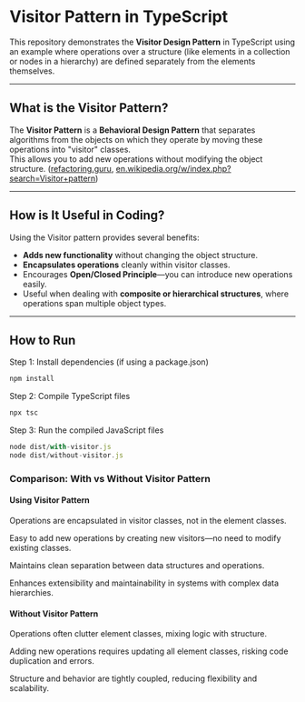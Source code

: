 #  Visitor Pattern in TypeScript

This repository demonstrates the **Visitor Design Pattern** in TypeScript using an example where operations over a structure (like elements in a collection or nodes in a hierarchy) are defined separately from the elements themselves.

---

## What is the Visitor Pattern?

The **Visitor Pattern** is a **Behavioral Design Pattern** that separates algorithms from the objects on which they operate by moving these operations into "visitor" classes.  
This allows you to add new operations without modifying the object structure. ([refactoring.guru](https://refactoring.guru/design-patterns/visitor), [en.wikipedia.org/w/index.php?search=Visitor+pattern](https://en.wikipedia.org/wiki/Visitor_pattern))

---

## How is It Useful in Coding?

Using the Visitor pattern provides several benefits:

-  **Adds new functionality** without changing the object structure.  
-  **Encapsulates operations** cleanly within visitor classes.  
-  Encourages **Open/Closed Principle**—you can introduce new operations easily.  
-  Useful when dealing with **composite or hierarchical structures**, where operations span multiple object types.

---

## How to Run

 Step 1: Install dependencies (if using a package.json)
```typescript
npm install
```
 Step 2: Compile TypeScript files
```typescript
npx tsc
```
 Step 3: Run the compiled JavaScript files

```typescript
node dist/with-visitor.js
node dist/without-visitor.js
```

### Comparison: With vs Without Visitor Pattern
#### Using Visitor Pattern

Operations are encapsulated in visitor classes, not in the element classes.

Easy to add new operations by creating new visitors—no need to modify existing classes.

Maintains clean separation between data structures and operations.

Enhances extensibility and maintainability in systems with complex data hierarchies.

#### Without Visitor Pattern

Operations often clutter element classes, mixing logic with structure.

Adding new operations requires updating all element classes, risking code duplication and errors.

Structure and behavior are tightly coupled, reducing flexibility and scalability.
